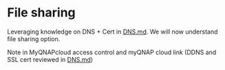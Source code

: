 # File sharing 

Leveraging knowledge on DNS + Cert in [DNS.md](./DNS.md).
We will now understand file sharing option.


Note in MyQNAPcloud access control and myQNAP cloud link (DDNS and SSL cert reviewed in [DNS.md](./DNS.md))

<!-- file sharing using IP OK: https://github.com/scoulomb/home-assistant/commit/75b194975ff8e2dd2830680b6c2b4a6d399e0474, no come back ok -->